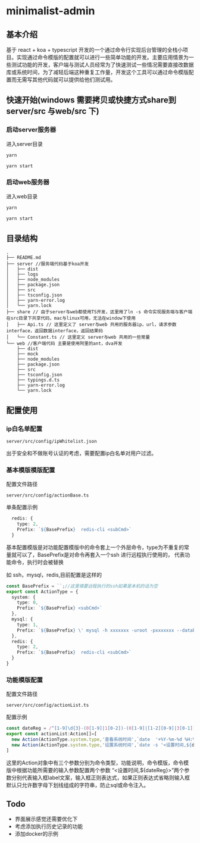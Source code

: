 # minimalist-admin
## 基本介绍
基于 react + koa + typescript 开发的一个通过命令行实现后台管理的全栈小项目。实现通过命令模版的配置就可以进行一些简单功能的开发。主要应用情景为一些测试功能的开发，客户端与测试人员经常为了快速测试一些情况需要直接改数据库或系统时间，为了减轻后端这种重复工作量，开发这个工具可以通过命令模版配置而无需写其他代码就可以提供给他们测试用。
## 快速开始(windows 需要拷贝或快捷方式share到server/src 与web/src 下)

### 启动server服务器
进入server目录
```bash
yarn 
```
```bash
yarn start
```
### 启动web服务器
进入web目录
```bash
yarn 
```

```bash
yarn start
```

## 目录结构
```
.
├── README.md
├── server //服务端代码基于koa开发
│   ├── dist
│   ├── logs
│   ├── node_modules
│   ├── package.json
│   ├── src
│   ├── tsconfig.json
│   ├── yarn-error.log
│   └── yarn.lock
├── share // 由于server与web都使用TS开发，这里用了ln -s 命令实现服务端与客户端在src目录下共享代码，mac与linux可用，无法在window下使用
│   ├── Api.ts // 这里定义了 server与web 共用的服务器ip，url，请求参数interface，返回数据interface，返回结果码
│   └── Constant.ts // 这里定义 server与web 共用的一些常量
└── web //客户端代码 主要是使用阿里的ant，dva开发
    ├── dist
    ├── mock
    ├── node_modules
    ├── package.json
    ├── src
    ├── tsconfig.json
    ├── typings.d.ts
    ├── yarn-error.log
    └── yarn.lock
```
## 配置使用
### ip白名单配置
```
server/src/config/ipWhitelist.json
```
出于安全和不做账号认证的考虑，需要配置ip白名单对用户过滤。

### 基本模版模版配置

配置文件路径 
```
server/src/config/actionBase.ts
```
单条配置示例
```ts
  redis: {
    type: 2,
    Prefix: `${BasePrefix}  redis-cli <subCmd>`
  }
```
基本配置模版是对功能配置模版中的命令套上一个外层命令，type为不重复的常量就可以了，BasePrefix是对命令再套入一个ssh 进行远程执行使用的， <subCmd> 代表功能命令，执行时会被替换

如 ssh，mysql，redis,目前配置是这样的
```ts
const BasePrefix = ``;//这里填要远程执行的ssh如果是本机的话为空
export const ActionType = {
  system: {
    type: 0,
    Prefix: `${BasePrefix} <subCmd>`
  },
  mysql: {
    type: 1,
    Prefix: `${BasePrefix} \' mysql -h xxxxxxx -uroot -pxxxxxxx --database=xxxxxxx -e \"<subCmd>\"\'` //这里根据自己数据库进行配置
  },
  redis: {
    type: 2,
    Prefix: `${BasePrefix}  redis-cli <subCmd>`
  }
}
```

### 功能模版配置
配置文件路径
```
server/src/config/actionList.ts
``` 
配置示例
```ts
const dateReg = /^[1-9]\d{3}-(0[1-9]|1[0-2])-(0[1-9]|[1-2][0-9]|3[0-1])\s+(20|21|22|23|[0-1]\d):[0-5]\d:[0-5]\d$/.source;//日期正则
export const actionList:Action[]=[
  new Action(ActionType.system.type,'查看系统时间',`date  '+%Y-%m-%d %H:%M:%S'`),
  new Action(ActionType.system.type,'设置系统时间',`date -s '<设置时间,${dateReg}>'`),
]
```
这里的Action对象中有三个参数分别为命令类型，功能说明，命令模版，命令模版中根据功能所需要的输入参数配置两个参数 “<设置时间,${dateReg}>”两个参数分别代表输入框label文案，输入框正则表达式，如果正则表达式省略则输入框默认只允许数字母下划线组成的字符串，防止sql或命令注入。

## Todo
* 界面展示感觉还需要优化下
* 考虑添加执行历史记录的功能
* 添加docker的示例